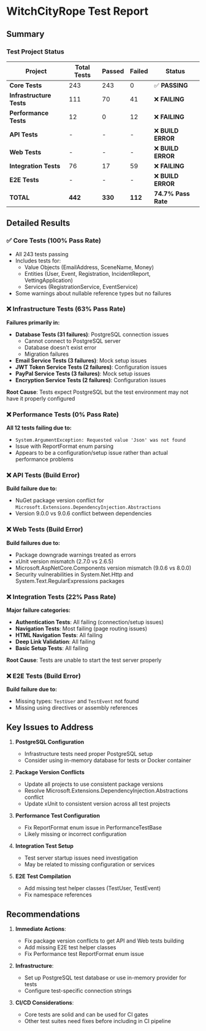 # WitchCityRope Test Report

## Summary

### Test Project Status

| Project | Total Tests | Passed | Failed | Status |
|---------|------------|---------|---------|---------|
| **Core Tests** | 243 | 243 | 0 | ✅ **PASSING** |
| **Infrastructure Tests** | 111 | 70 | 41 | ❌ **FAILING** |
| **Performance Tests** | 12 | 0 | 12 | ❌ **FAILING** |
| **API Tests** | - | - | - | ❌ **BUILD ERROR** |
| **Web Tests** | - | - | - | ❌ **BUILD ERROR** |
| **Integration Tests** | 76 | 17 | 59 | ❌ **FAILING** |
| **E2E Tests** | - | - | - | ❌ **BUILD ERROR** |
| **TOTAL** | **442** | **330** | **112** | **74.7% Pass Rate** |

## Detailed Results

### ✅ Core Tests (100% Pass Rate)
- All 243 tests passing
- Includes tests for:
  - Value Objects (EmailAddress, SceneName, Money)
  - Entities (User, Event, Registration, IncidentReport, VettingApplication)
  - Services (RegistrationService, EventService)
- Some warnings about nullable reference types but no failures

### ❌ Infrastructure Tests (63% Pass Rate)
**Failures primarily in:**
- **Database Tests (31 failures)**: PostgreSQL connection issues
  - Cannot connect to PostgreSQL server
  - Database doesn't exist error
  - Migration failures
- **Email Service Tests (3 failures)**: Mock setup issues
- **JWT Token Service Tests (2 failures)**: Configuration issues
- **PayPal Service Tests (3 failures)**: Mock setup issues
- **Encryption Service Tests (2 failures)**: Configuration issues

**Root Cause**: Tests expect PostgreSQL but the test environment may not have it properly configured

### ❌ Performance Tests (0% Pass Rate)
**All 12 tests failing due to:**
- `System.ArgumentException: Requested value 'Json' was not found`
- Issue with ReportFormat enum parsing
- Appears to be a configuration/setup issue rather than actual performance problems

### ❌ API Tests (Build Error)
**Build failure due to:**
- NuGet package version conflict for `Microsoft.Extensions.DependencyInjection.Abstractions`
- Version 9.0.0 vs 9.0.6 conflict between dependencies

### ❌ Web Tests (Build Error)
**Build failures due to:**
- Package downgrade warnings treated as errors
- xUnit version mismatch (2.7.0 vs 2.6.5)
- Microsoft.AspNetCore.Components version mismatch (9.0.6 vs 8.0.0)
- Security vulnerabilities in System.Net.Http and System.Text.RegularExpressions packages

### ❌ Integration Tests (22% Pass Rate)
**Major failure categories:**
- **Authentication Tests**: All failing (connection/setup issues)
- **Navigation Tests**: Most failing (page routing issues)
- **HTML Navigation Tests**: All failing
- **Deep Link Validation**: All failing
- **Basic Setup Tests**: All failing

**Root Cause**: Tests are unable to start the test server properly

### ❌ E2E Tests (Build Error)
**Build failure due to:**
- Missing types: `TestUser` and `TestEvent` not found
- Missing using directives or assembly references

## Key Issues to Address

1. **PostgreSQL Configuration**
   - Infrastructure tests need proper PostgreSQL setup
   - Consider using in-memory database for tests or Docker container

2. **Package Version Conflicts**
   - Update all projects to use consistent package versions
   - Resolve Microsoft.Extensions.DependencyInjection.Abstractions conflict
   - Update xUnit to consistent version across all test projects

3. **Performance Test Configuration**
   - Fix ReportFormat enum issue in PerformanceTestBase
   - Likely missing or incorrect configuration

4. **Integration Test Setup**
   - Test server startup issues need investigation
   - May be related to missing configuration or services

5. **E2E Test Compilation**
   - Add missing test helper classes (TestUser, TestEvent)
   - Fix namespace references

## Recommendations

1. **Immediate Actions**:
   - Fix package version conflicts to get API and Web tests building
   - Add missing E2E test helper classes
   - Fix Performance test ReportFormat enum issue

2. **Infrastructure**:
   - Set up PostgreSQL test database or use in-memory provider for tests
   - Configure test-specific connection strings

3. **CI/CD Considerations**:
   - Core tests are solid and can be used for CI gates
   - Other test suites need fixes before including in CI pipeline